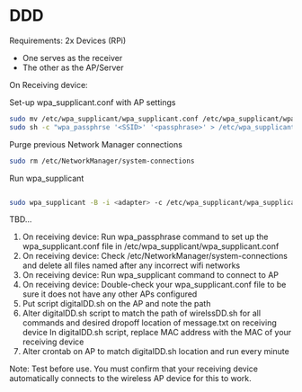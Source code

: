 # DDD
Requirements:
2x Devices (RPi) 
- One serves as the receiver
- The other as the AP/Server

On Receiving device:

Set-up wpa_supplicant.conf with AP settings
```bash
sudo mv /etc/wpa_supplicant/wpa_supplicant.conf /etc/wpa_supplicant/wpa_supplicant.conf.bak
sudo sh -c "wpa_passphrse '<SSID>' '<passphrase>' > /etc/wpa_supplicant/wpa_supplicant.conf"
```
Purge previous Network Manager connections
```bash
sudo rm /etc/NetworkManager/system-connections
```
Run wpa_supplicant
```bash

sudo wpa_supplicant -B -i <adapter> -c /etc/wpa_supplicant/wpa_supplicant.conf
```




TBD...
1. On receiving device: Run wpa_passphrase command to set up the wpa_supplicant.conf file in /etc/wpa_supplicant/wpa_supplicant.conf
2. On receiving device: Check /etc/NetworkManager/system-connections and delete all files named after any incorrect wifi networks
3. On receiving device: Run wpa_supplicant command to connect to AP
4. On receiving device: Double-check your wpa_supplicant.conf file to be sure it does not have any other APs configured 
5. Put script digitalDD.sh on the AP and note the path
6. Alter digitalDD.sh script to match the path of wirelssDD.sh for all commands and desired dropoff location of message.txt on receiving device
In digitalDD.sh script, replace MAC address with the MAC of your receiving device
7. Alter crontab on AP to match digitalDD.sh location and run every minute 

Note: Test before use. You must confirm that your receiving device automatically connects to the wireless AP device for this to work.
